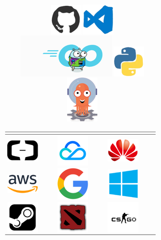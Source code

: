 <center>

<br>
<br>
<img src="./static/github.webp" width="100">
<img src="./static/vscode.webp" width="100">
<img src="./static/golang.gif" width="300">
<img src="./static/python.webp" width="100">
<img src="./static/argo.png" width="100">
<br>
<br>

| <div style="width:150px"></div>         | <div style="width:150px"></div>         | <div style="width:150px"></div>         |
| --------------------------------------- | --------------------------------------- | --------------------------------------- |
| <img src="./static/01.png" width="100"> | <img src="./static/02.png" width="100"> | <img src="./static/03.png" width="100"> |
| <img src="./static/04.png" width="100"> | <img src="./static/05.png" width="100"> | <img src="./static/06.png" width="100">  |
| <img src="./static/07.png" width="100"> | <img src="./static/08.png" width="100"> | <img src="./static/09.png" width="100">  |

</center>
